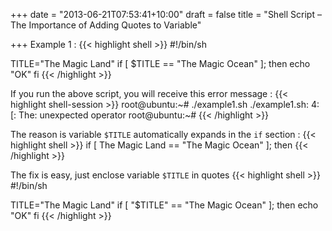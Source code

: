 +++
date = "2013-06-21T07:53:41+10:00"
draft = false
title = "Shell Script – The Importance of Adding Quotes to Variable"

+++
Example 1 :
{{< highlight shell >}}
#!/bin/sh

TITLE="The Magic Land"
if [ $TITLE == "The Magic Ocean" ]; then
   echo "OK"
fi
{{< /highlight >}}
<!--more-->
If you run the above script, you will receive this error message :
{{< highlight shell-session >}}
root@ubuntu:~# ./example1.sh
 ./example1.sh: 4: [: The: unexpected operator
 root@ubuntu:~#
{{< /highlight >}}

The reason is variable `$TITLE` automatically expands in the `if` section :
{{< highlight shell >}}
if [ The Magic Land == "The Magic Ocean" ]; then
{{< /highlight >}}

The fix is easy, just enclose variable `$TITLE` in quotes
{{< highlight shell >}}
#!/bin/sh

TITLE="The Magic Land"
if [ "$TITLE" == "The Magic Ocean" ]; then
   echo "OK"
fi
{{< /highlight >}}